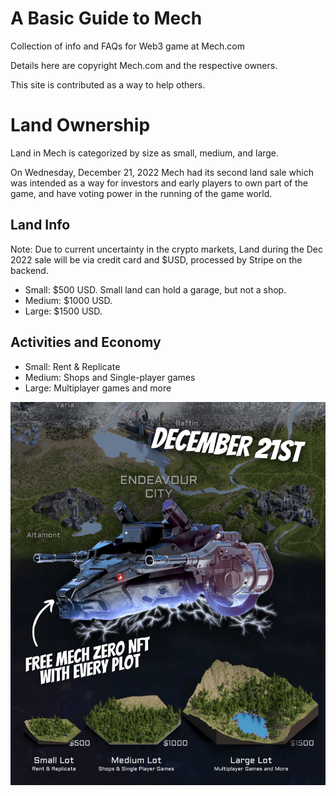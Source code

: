 # A Basic Guide to Mech

Collection of info and FAQs for Web3 game at Mech.com

Details here are copyright Mech.com and the respective owners.

This site is contributed as a way to help others.

# Land Ownership

Land in Mech is categorized by size as small, medium, and large.

On Wednesday, December 21, 2022 Mech had its second land sale which was intended as a way for investors and early players to own part of the game, and have voting power in the running of the game world.

## Land Info

Note: Due to current uncertainty in the crypto markets, Land during the Dec 2022 sale will be via credit card and $USD, processed by Stripe on the backend.
* Small: $500 USD. Small land can hold a garage, but not a shop.
* Medium: $1000 USD.
* Large: $1500 USD. 

## Activities and Economy

* Small: Rent & Replicate
* Medium: Shops and Single-player games
* Large: Multiplayer games and more

<img src="img/land_info.png">

